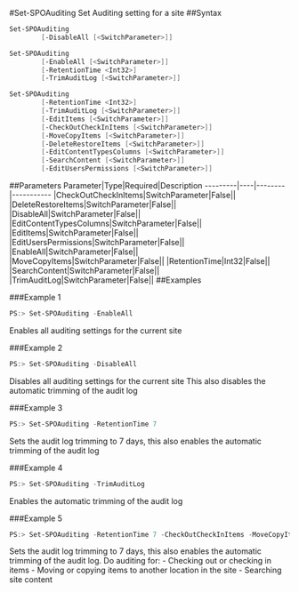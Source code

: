 #Set-SPOAuditing
Set Auditing setting for a site
##Syntax
```powershell
Set-SPOAuditing
        [-DisableAll [<SwitchParameter>]]
```


```powershell
Set-SPOAuditing
        [-EnableAll [<SwitchParameter>]]
        [-RetentionTime <Int32>]
        [-TrimAuditLog [<SwitchParameter>]]
```


```powershell
Set-SPOAuditing
        [-RetentionTime <Int32>]
        [-TrimAuditLog [<SwitchParameter>]]
        [-EditItems [<SwitchParameter>]]
        [-CheckOutCheckInItems [<SwitchParameter>]]
        [-MoveCopyItems [<SwitchParameter>]]
        [-DeleteRestoreItems [<SwitchParameter>]]
        [-EditContentTypesColumns [<SwitchParameter>]]
        [-SearchContent [<SwitchParameter>]]
        [-EditUsersPermissions [<SwitchParameter>]]
```


##Parameters
Parameter|Type|Required|Description
---------|----|--------|-----------
|CheckOutCheckInItems|SwitchParameter|False||
|DeleteRestoreItems|SwitchParameter|False||
|DisableAll|SwitchParameter|False||
|EditContentTypesColumns|SwitchParameter|False||
|EditItems|SwitchParameter|False||
|EditUsersPermissions|SwitchParameter|False||
|EnableAll|SwitchParameter|False||
|MoveCopyItems|SwitchParameter|False||
|RetentionTime|Int32|False||
|SearchContent|SwitchParameter|False||
|TrimAuditLog|SwitchParameter|False||
##Examples

###Example 1
```powershell
PS:> Set-SPOAuditing -EnableAll
```
Enables all auditing settings for the current site

###Example 2
```powershell
PS:> Set-SPOAuditing -DisableAll
```
Disables all auditing settings for the current site
                    This also disables the automatic trimming of the audit log

###Example 3
```powershell
PS:> Set-SPOAuditing -RetentionTime 7
```
Sets the audit log trimming to 7 days, this also enables the automatic trimming of the audit log

###Example 4
```powershell
PS:> Set-SPOAuditing -TrimAuditLog
```
Enables the automatic trimming of the audit log

###Example 5
```powershell
PS:> Set-SPOAuditing -RetentionTime 7 -CheckOutCheckInItems -MoveCopyItems -SearchContent
```
Sets the audit log trimming to 7 days, this also enables the automatic trimming of the audit log.
                    Do auditing for:
                    - Checking out or checking in items
                    - Moving or copying items to another location in the site
                    - Searching site content
